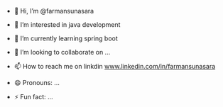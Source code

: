 - 👋 Hi, I’m @farmansunasara
- 👀 I’m interested in java development
- 🌱 I’m currently learning spring boot
- 💞️ I’m looking to collaborate on ...
- 📫 How to reach me on linkdin www.linkedin.com/in/farmansunasara


- 😄 Pronouns: ...
- ⚡ Fun fact: ...

<!---
farmansunasara/farmansunasara is a ✨ special ✨ repository because its `README.md` (this file) appears on your GitHub profile.
You can click the Preview link to take a look at your changes.
--->
